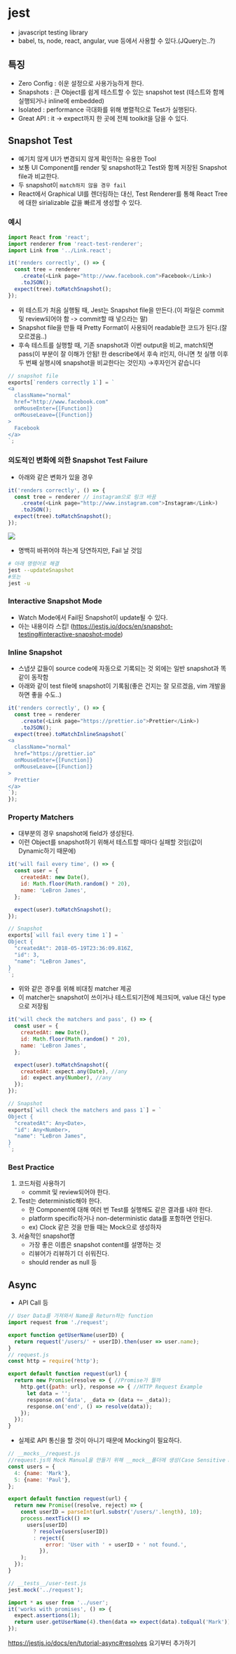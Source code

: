 # jest
- javascript testing library
- babel, ts, node, react, angular, vue 등에서 사용할 수 있다.(JQuery는..?)
## 특징
- Zero Config : 쉬운 설정으로 사용가능하게 한다.
- Snapshots : 큰 Object를 쉽게 테스트할 수 있는 snapshot test (테스트와 함께 실행되거나 inline에 embedded)
- Isolated : performance 극대화를 위해 병렬적으로 Test가 실행된다.
- Great API : it -> expect까지 한 곳에 전체 toolkit을 담을 수 있다. 

## Snapshot Test
- 예기치 않게 UI가 변경되지 않게 확인하는 유용한 Tool
- 보통 UI Component를 render 및 snapshot하고 Test와 함께 저장된 Snapshot file과 비교한다.
- 두 snapshot이 `match하지 않을 경우 fail`
- React에서 Graphical UI를 렌더링하는 대신, Test Renderer를 통해 React Tree에 대한 sirializable 값을 빠르게 생성할 수 있다.
### 예시
```js
import React from 'react';
import renderer from 'react-test-renderer';
import Link from '../Link.react';

it('renders correctly', () => {
  const tree = renderer
    .create(<Link page="http://www.facebook.com">Facebook</Link>)
    .toJSON();
  expect(tree).toMatchSnapshot();
});
```
- 위 테스트가 처음 실행될 때, Jest는 Snapshot file을 만든다.(이 파일은 commit 및 review되어야 함 -> commit할 때 넣으라는 말)
- Snapshot file을 만들 때 Pretty Format이 사용되어 readable한 코드가 된다.(잘 모르겠음..)
- 후속 테스트를 실행할 때, 기존 snapshot과 이번 output을 비교, match되면 pass(이 부분이 잘 이해가 안됨! 한 describe에서 후속 it인지, 아니면 첫 실행 이후 두 번째 실행시에 snapshot을 비교한다는 것인지) ->후자인거 같습니다

```js
// snapshot file
exports[`renders correctly 1`] = `
<a
  className="normal"
  href="http://www.facebook.com"
  onMouseEnter={[Function]}
  onMouseLeave={[Function]}
>
  Facebook
</a>
`;
```
### 의도적인 변화에 의한 Snapshot Test Failure
- 아래와 같은 변화가 있을 경우
```js
it('renders correctly', () => {
  const tree = renderer // instagram으로 링크 바꿈
    .create(<Link page="http://www.instagram.com">Instagram</Link>)
    .toJSON();
  expect(tree).toMatchSnapshot();
});
```
![](images/failedSnapshotTest.png)
- 명백히 바뀌어야 하는게 당연하지만, Fail 날 것임
```bash
# 아래 명령어로 해결
jest --updateSnapshot
#또는
jest -u
```

### Interactive Snapshot Mode
- Watch Mode에서 Fail된 Snapshot이 update될 수 있다.
- 아는 내용이라 스킵! (https://jestjs.io/docs/en/snapshot-testing#interactive-snapshot-mode)

### Inline Snapshot
- 스냅샷 값들이 source code에 자동으로 기록되는 것 외에는 일반 snapshot과 똑같이 동작함
- 아래와 같이 test file에 snapshot이 기록됨(좋은 건지는 잘 모르겠음, vim 개발을 하면 좋을 수도..)
```js
it('renders correctly', () => {
  const tree = renderer
    .create(<Link page="https://prettier.io">Prettier</Link>)
    .toJSON();
  expect(tree).toMatchInlineSnapshot(`
<a
  className="normal"
  href="https://prettier.io"
  onMouseEnter={[Function]}
  onMouseLeave={[Function]}
>
  Prettier
</a>
`);
});
```
### Property Matchers
- 대부분의 경우 snapshot에 field가 생성된다.
- 이런 Object를 snapshot하기 위해서 테스트할 때마다 실패할 것임(값이 Dynamic하기 때문에)
```js
it('will fail every time', () => {
  const user = {
    createdAt: new Date(),
    id: Math.floor(Math.random() * 20),
    name: 'LeBron James',
  };

  expect(user).toMatchSnapshot();
});

// Snapshot
exports[`will fail every time 1`] = `
Object {
  "createdAt": 2018-05-19T23:36:09.816Z,
  "id": 3,
  "name": "LeBron James",
}
`;
```
- 위와 같은 경우를 위해 비대칭 matcher 제공
- 이 matcher는 snapshot이 쓰이거나 테스트되기전에 체크되며, value 대신 type으로 저장됨
```js
it('will check the matchers and pass', () => {
  const user = {
    createdAt: new Date(),
    id: Math.floor(Math.random() * 20),
    name: 'LeBron James',
  };

  expect(user).toMatchSnapshot({
    createdAt: expect.any(Date), //any
    id: expect.any(Number), //any
  });
});

// Snapshot
exports[`will check the matchers and pass 1`] = `
Object {
  "createdAt": Any<Date>,
  "id": Any<Number>,
  "name": "LeBron James",
}
`;
```
### Best Practice
1. 코드처럼 사용하기
    - commit 및 review되어야 한다.
1. Test는 deterministic해야 한다.
    - 한 Component에 대해 여러 번 Test를 실행해도 같은 결과를 내야 한다.
    - platform specific하거나 non-deterministic data를 포함하면 안된다.
    - ex) Clock 같은 것을 만들 때는 Mock으로 생성하자
1. 서술적인 snapshot명
    - 가장 좋은 이름은 snapshot content를 설명하는 것
    - 리뷰어가 리뷰하기 더 쉬워진다.
    - <Component/> should render as null 등

## Async
- API Call 등
```js
// User Data를 가져와서 Name을 Return하는 function
import request from './request';

export function getUserName(userID) {
  return request('/users/' + userID).then(user => user.name);
}
// request.js
const http = require('http');

export default function request(url) {
  return new Promise(resolve => { //Promise가 뭘까
    http.get({path: url}, response => { //HTTP Request Example
      let data = '';
      response.on('data', _data => (data += _data));
      response.on('end', () => resolve(data));
    });
  });
}
```
- 실제로 API 통신을 할 것이 아니기 때문에 Mocking이 필요하다.
```js
// __mocks__/request.js
//request.js의 Mock Manual을 만들기 위해 __mock__폴더에 생성(Case Sensitive Must LOWER)
const users = {
  4: {name: 'Mark'},
  5: {name: 'Paul'},
};

export default function request(url) {
  return new Promise((resolve, reject) => {
    const userID = parseInt(url.substr('/users/'.length), 10);
    process.nextTick(() =>
      users[userID]
        ? resolve(users[userID])
        : reject({
            error: 'User with ' + userID + ' not found.',
          }),
    );
  });
}

// __tests__/user-test.js
jest.mock('../request');

import * as user from '../user';
it('works with promises', () => {
  expect.assertions(1);
  return user.getUserName(4).then(data => expect(data).toEqual('Mark'));
});
```
https://jestjs.io/docs/en/tutorial-async#resolves 요기부터 추가하기
